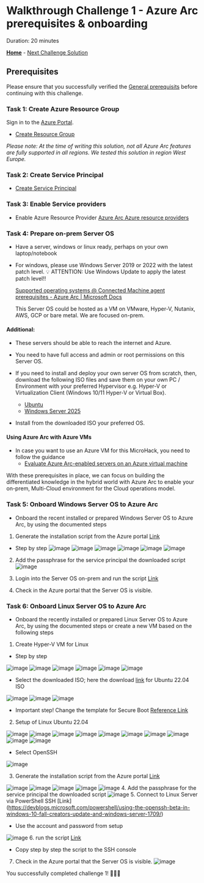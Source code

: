 # Walkthrough Challenge 1 - Azure Arc prerequisites & onboarding

Duration: 20 minutes

 **[Home](../../Readme.md)** - [Next Challenge Solution](../challenge-2/solution.md)

## Prerequisites

Please ensure that you successfully verified the [General prerequisits](../../Readme.md#general-prerequisites) before continuing with this challenge.

### Task 1: Create Azure Resource Group

Sign in to the [Azure Portal](https://portal.azure.com/).

* [Create Resource Group](https://learn.microsoft.com/en-us/azure/azure-resource-manager/management/manage-resource-groups-portal#create-resource-groups)

*Please note: At the time of writing this solution, not all Azure Arc features are fully supported in all regions. We tested this solution in region West Europe.*

### Task 2: Create Service Principal 

* [Create Service Principal](https://learn.microsoft.com/en-us/azure/azure-arc/servers/onboard-service-principal#create-a-service-principal-for-onboarding-at-scale)

### Task 3: Enable Service providers

* Enable Azure Resource Provider 
  [Azure Arc Azure resource providers](https://learn.microsoft.com/en-us/azure/azure-arc/servers/prerequisites#azure-resource-providers)

### Task 4: Prepare on-prem Server OS

* Have a server, windows or linux ready, perhaps on your own laptop/notebook 
* For windows, please use Windows Server 2019 or 2022 with the latest patch level. 💡 ATTENTION: Use Windows Update to apply the latest patch level!!

  [Supported operating systems @ Connected Machine agent prerequisites - Azure Arc | Microsoft Docs](https://docs.microsoft.com/en-us/azure/azure-arc/servers/prerequisites#supported-operating-systems)
	
  This Server OS could be hosted as a VM on VMware, Hyper-V, Nutanix, AWS, GCP or bare metal. We are focused on-prem. 
	
#### Additional:
  * These servers should be able to reach the internet and Azure.
  * You need to have full access and admin or root permissions on this Server OS.

* If you need to install and deploy your own server OS from scratch, then, download the following ISO files and save them on your own PC / Environment with your preferred Hypervisor e.g. Hyper-V or Virtualization Client (Windows 10/11 Hyper-V or Virtual Box).
  * [Ubuntu](https://ubuntu.com/download)
  * [Windows Server 2025](https://www.microsoft.com/en-us/evalcenter/evaluate-windows-server-2025)

* Install from the downloaded ISO your preferred OS. 

#### Using Azure Arc with Azure VMs
* In case you want to use an Azure VM for this MicroHack, you need to follow the guidance 
  * [Evaluate Azure Arc-enabled servers on an Azure virtual machine](https://learn.microsoft.com/en-us/azure/azure-arc/servers/plan-evaluate-on-azure-virtual-machine)

With these prerequisites in place, we can focus on building the differentiated knowledge in the hybrid world with Azure Arc to enable your on-prem, Multi-Cloud environment for the Cloud operations model.

### Task 5: Onboard Windows Server OS to Azure Arc

* Onboard the recent installed or prepared Windows Server OS to Azure Arc, by using the documented steps
1. Generate the installation script from the Azure portal [Link](https://learn.microsoft.com/en-us/azure/azure-arc/servers/onboard-service-principal#generate-the-installation-script-from-the-azure-portal)
* Step by step
![image](./img/1.png)
![image](./img/2.png)
![image](./img/3.png)
![image](./img/4.png)
![image](./img/5.png)
![image](./img/6.png)
2. Add the passphrase for the service principal the downloaded script
![image](./img/7.png)
3. Login into the Server OS on-prem and run the script [Link](https://learn.microsoft.com/en-us/azure/azure-arc/servers/onboard-portal#install-with-the-scripted-method)

4. Check in the Azure portal that the Server OS is visible.

### Task 6: Onboard Linux Server OS to Azure Arc

* Onboard the recently installed or prepared Linux Server OS to Azure Arc, by using the documented steps or create a new VM based on the following steps
1. Create Hyper-V VM for Linux

* Step by step

![image](./img/8.png)
![image](./img/9.png)
![image](./img/10.png)
![image](./img/11.png)
![image](./img/12.png)
![image](./img/13.png)
* Select the downloaded ISO; here the download [link](https://ubuntu.com/download/server) for Ubuntu 22.04 ISO

![image](./img/14.png)
![image](./img/15.png)
![image](./img/16.png)
* Important step! Change the template for Secure Boot [Reference Link](https://www.thomasmaurer.ch/2018/06/how-to-install-ubuntu-in-a-hyper-v-generation-2-virtual-machine/)

2. Setup of Linux Ubuntu 22.04

![image](./img/17.png)
![image](./img/18.png)
![image](./img/19.png)
![image](./img/20.png)
![image](./img/21.png)
![image](./img/22.png)
![image](./img/23.png)
![image](./img/24.png)
![image](./img/25.png)
![image](./img/26.png)
* Select OpenSSH

![image](./img/27.png)

3. Generate the installation script from the Azure portal [Link](https://learn.microsoft.com/en-us/azure/azure-arc/servers/onboard-service-principal#generate-the-installation-script-from-the-azure-portal)

![image](./img/28.png)
![image](./img/29.png)
![image](./img/30.png)
![image](./img/31.png)
![image](./img/32.png)
4. Add the passphrase for the service principal the downloaded script
![image](./img/33.png)
5. Connect to Linux Server via PowerShell SSH [Link] (https://devblogs.microsoft.com/powershell/using-the-openssh-beta-in-windows-10-fall-creators-update-and-windows-server-1709/)
* Use the account and password from setup

![image](./img/34.png)
6. run the script [Link](https://learn.microsoft.com/en-us/azure/azure-arc/servers/onboard-portal#install-with-the-scripted-method)
* Copy step by step the script to the SSH console
7. Check in the Azure portal that the Server OS is visible.
![image](./img/35.png)

You successfully completed challenge 1! 🚀🚀🚀